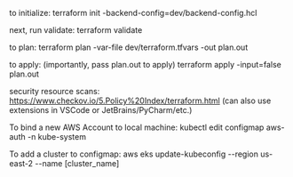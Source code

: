 to initialize:
terraform init -backend-config=dev/backend-config.hcl

next, run validate:
terraform validate

to plan:
terraform plan -var-file dev/terraform.tfvars -out plan.out

to apply: (importantly, pass plan.out to apply)
terraform apply -input=false plan.out

security resource scans:
https://www.checkov.io/5.Policy%20Index/terraform.html 
(can also use extensions in VSCode or JetBrains/PyCharm/etc.)

To bind a new AWS Account to local machine:
kubectl edit configmap aws-auth -n kube-system

To add a cluster to configmap:
aws eks update-kubeconfig --region us-east-2 --name [cluster_name]